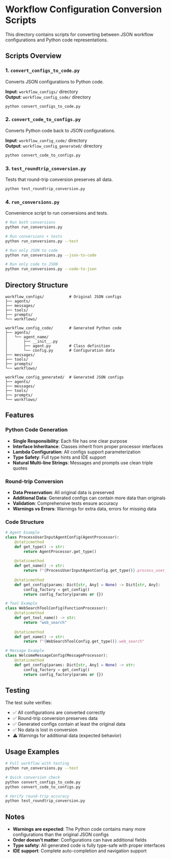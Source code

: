 # Workflow Configuration Conversion Scripts

This directory contains scripts for converting between JSON workflow configurations and Python code representations.

## Scripts Overview

### 1. `convert_configs_to_code.py`
Converts JSON configurations to Python code.

**Input**: `workflow_configs/` directory  
**Output**: `workflow_config_code/` directory

```bash
python convert_configs_to_code.py
```

### 2. `convert_code_to_configs.py`
Converts Python code back to JSON configurations.

**Input**: `workflow_config_code/` directory  
**Output**: `workflow_config_generated/` directory

```bash
python convert_code_to_configs.py
```

### 3. `test_roundtrip_conversion.py`
Tests that round-trip conversion preserves all data.

```bash
python test_roundtrip_conversion.py
```

### 4. `run_conversions.py`
Convenience script to run conversions and tests.

```bash
# Run both conversions
python run_conversions.py

# Run conversions + tests
python run_conversions.py --test

# Run only JSON to code
python run_conversions.py --json-to-code

# Run only code to JSON
python run_conversions.py --code-to-json
```

## Directory Structure

```
workflow_configs/           # Original JSON configs
├── agents/
├── messages/
├── tools/
├── prompts/
└── workflows/

workflow_config_code/       # Generated Python code
├── agents/
│   └── agent_name/
│       ├── __init__.py
│       ├── agent.py        # Class definition
│       └── config.py       # Configuration data
├── messages/
├── tools/
├── prompts/
└── workflows/

workflow_config_generated/  # Generated JSON configs
├── agents/
├── messages/
├── tools/
├── prompts/
└── workflows/
```

## Features

### Python Code Generation
- **Single Responsibility**: Each file has one clear purpose
- **Interface Inheritance**: Classes inherit from proper processor interfaces
- **Lambda Configuration**: All configs support parameterization
- **Type Safety**: Full type hints and IDE support
- **Natural Multi-line Strings**: Messages and prompts use clean triple quotes

### Round-trip Conversion
- **Data Preservation**: All original data is preserved
- **Additional Data**: Generated configs can contain more data than originals
- **Validation**: Comprehensive tests ensure accuracy
- **Warnings vs Errors**: Warnings for extra data, errors for missing data

### Code Structure
```python
# Agent Example
class ProcessUserInputAgentConfig(AgentProcessor):
    @staticmethod
    def get_type() -> str:
        return AgentProcessor.get_type()
    
    @staticmethod
    def get_name() -> str:
        return f"{ProcessUserInputAgentConfig.get_type()}.process_user_input"
    
    @staticmethod
    def get_config(params: Dict[str, Any] = None) -> Dict[str, Any]:
        config_factory = get_config()
        return config_factory(params or {})

# Tool Example
class WebSearchToolConfig(FunctionProcessor):
    @staticmethod
    def get_tool_name() -> str:
        return "web_search"
    
    @staticmethod
    def get_name() -> str:
        return f"{WebSearchToolConfig.get_type()}.web_search"

# Message Example
class WelcomeMessageConfig(MessageProcessor):
    @staticmethod
    def get_config(params: Dict[str, Any] = None) -> str:
        config_factory = get_config()
        return config_factory(params or {})
```

## Testing

The test suite verifies:
- ✅ All configurations are converted correctly
- ✅ Round-trip conversion preserves data
- ✅ Generated configs contain at least the original data
- ✅ No data is lost in conversion
- ⚠️ Warnings for additional data (expected behavior)

## Usage Examples

```bash
# Full workflow with testing
python run_conversions.py --test

# Quick conversion check
python convert_configs_to_code.py
python convert_code_to_configs.py

# Verify round-trip accuracy
python test_roundtrip_conversion.py
```

## Notes

- **Warnings are expected**: The Python code contains many more configurations than the original JSON configs
- **Order doesn't matter**: Configurations can have additional fields
- **Type safety**: All generated code is fully type-safe with proper interfaces
- **IDE support**: Complete auto-completion and navigation support
